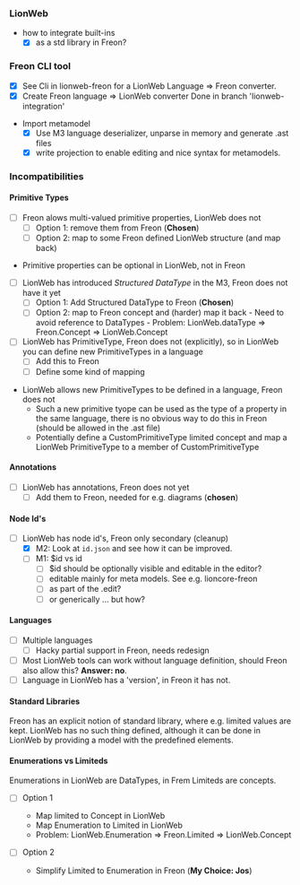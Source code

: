 ### LionWeb

- how to integrate built-ins
    - [x] as a std library in Freon?

### Freon CLI tool
- [x] See Cli in lionweb-freon for a LionWeb Language => Freon converter.
- [x] Create Freon language => LionWeb converter
      Done in branch 'lionweb-integration'

- Import metamodel 
  - [x] Use M3 language deserializer, unparse in memory and generate .ast files
  - [x] write projection to enable editing and nice syntax for metamodels.

### Incompatibilities

#### Primitive Types
- [ ] Freon alows multi-valued primitive properties, LionWeb does not
  - [ ] Option 1: remove them from Freon (**Chosen**)
  - [ ] Option 2: map to some Freon defined LionWeb structure (and map back)
- Primitive properties can be optional in LionWeb, not in Freon
- [ ] LionWeb has introduced _Structured DataType_ in the M3, 
      Freon does not have it yet
    - [ ] Option 1: Add Structured DataType to Freon (**Chosen**)
    - [ ] Option 2: map to Freon concept and (harder) map it back
          - Need to avoid reference to DataTypes
          - Problem: LionWeb.dataType => Freon.Concept => LionWeb.Concept
- [ ] LionWeb has PrimitiveType, Freon does not (explicitly),
      so in LionWeb you can define new PrimitiveTypes in a language
    - [ ] Add this to Freon
    - [ ] Define some kind of mapping
- LionWeb allows new PrimitiveTypes to be defined in a language, Freon does not
    - Such a new primitive tyope can be used as the type of a property in the same language,
      there is no obvious way to do this in Freon (should be allowed in the .ast file)
    - Potentially define a CustomPrimitiveType limited concept and map a LionWeb PrimitiveType
      to a member of CustomPrimitiveType

#### Annotations
- [ ] LionWeb has annotations, Freon does not yet 
    - [ ] Add them to Freon, needed for e.g. diagrams (**chosen**)

#### Node Id's
- [ ] LionWeb has node id's, Freon only secondary (cleanup)
  - [x] M2: Look at `id.json` and see how it can be improved.
  - [ ] M1: $id vs id
    - [ ] $id should be optionally visible and editable in the editor?
    - [ ] editable mainly for meta models. See e.g. lioncore-freon
    - [ ] as part of the .edit?
    - [ ] or generically ... but how?

#### Languages
- [ ] Multiple languages
    - [ ] Hacky partial support in Freon, needs redesign
- [ ] Most LionWeb tools can work without language definition,
      should Freon also allow this? **Answer: no**.
- [ ] Language in LionWeb has a 'version', in Freon it has not.

#### Standard Libraries
Freon has an explicit notion of standard library, where e.g. limited values are kept.
LionWeb has no such thing defined, although it can be done in LionWeb by providing a model with the predefined elements.

#### Enumerations vs Limiteds
Enumerations in LionWeb are DataTypes, in Frem Limiteds are concepts.

- [ ] Option 1
   - Map limited to Concept in LionWeb
   - Map Enumeration to Limited in LionWeb
   - Problem: LionWeb.Enumeration => Freon.Limited => LionWeb.Concept

- [ ] Option 2
   - Simplify Limited to Enumeration in Freon (**My Choice: Jos**)

